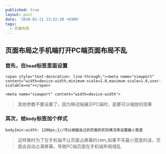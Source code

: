 ```yaml
---
published: true
layout: post
date: '2018-01-21 13:32:20 +0300'
tags:
  - 页面布局
---
```

## 页面布局之手机端打开PC端页面布局不乱

### 首先，在`head`标签里面设置
```
<span style="text-decoration: line-through;"><meta name="viewport" content="width=device-width,minimum-scale=1.0,maximum-scale=1.0,user-scalable=no"></span>

<meta name="viewport" content="width=device-width">
```
> 其他参数不要设置了，因为移动端展示PC端时，是要可以缩放的效果

### 其次，给`body`标签加个样式
```
body{min-width: 1200px;}//可以根据自己的页面的实际情况来设置最小宽度
```
>这样做时为了在手机端不让页面占屏幕的`100%`,如果不写最小宽度的话，页面会自动占满屏幕，导致PC端页面在手机端布局错乱